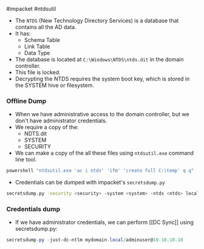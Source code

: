 #impacket #ntdsutil
- The `NTDS` (New Technology Directory Services) is a database that contains all the AD data.
- It has:
	- Schema Table
	- Link Table
	- Data Type
- The database is located at `C:\Windows\NTDS\ntds.dit` in the domain controller.
- This file is locked.
- Decrypting the NTDS requires the system boot key, which is stored in the SYSTEM hive or filesystem.
### Offline Dump
- When we have administrative access to the domain controller, but we don't have administrator credentials.
- We require a copy of the:
	- NDTS.dit
	- SYSTEM
	- SECURITY
- We can make a copy of the all these files using `ntdsutil.exe` command line tool.
```powershell
powershell "ntdsutil.exe 'ac i ntds' 'ifm' 'create full C:\temp' q q"
```
- Credentials can be dumped with impacket's `secretsdump.py`
```bash
secretsdump.py -security <security> -system <system> -ntds <ntds> local
```
### Credentials dump
- If we have administrator credentials, we can perform [[DC Sync]] using secretsdump.py:
```powershell
secretsdump.py -just-dc-ntlm mydomain.local/adminuser@10.10.10.10
```